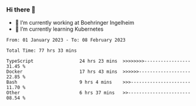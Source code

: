 ### Hi there 👋
- 🔭 I’m currently working at Boehringer Ingelheim
- 🌱 I’m currently learning Kubernetes

 
<!--START_SECTION:waka-->

```text
From: 01 January 2023 - To: 08 February 2023

Total Time: 77 hrs 33 mins

TypeScript                 24 hrs 23 mins  >>>>>>>>-----------------   31.45 %
Docker                     17 hrs 43 mins  >>>>>>-------------------   22.85 %
Bash                       9 hrs 4 mins    >>>----------------------   11.70 %
Other                      6 hrs 37 mins   >>-----------------------   08.54 %
```

<!--END_SECTION:waka-->

 
